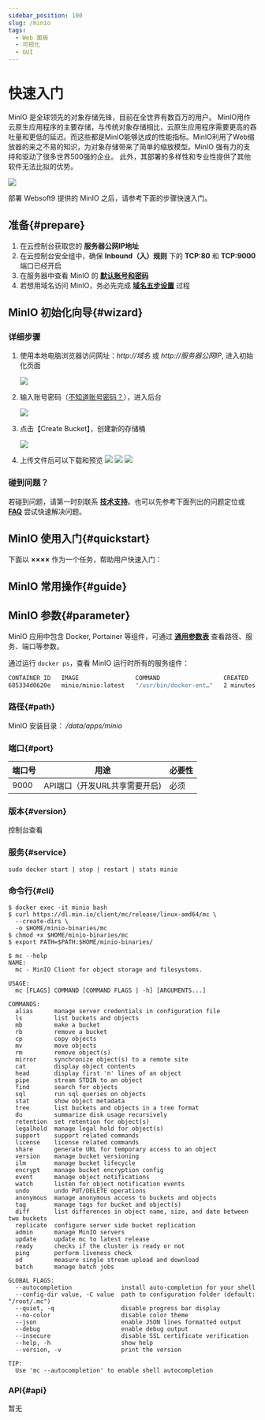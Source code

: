 ```yaml
---
sidebar_position: 100
slug: /minio
tags:
  - Web 面板
  - 可视化
  - GUI
---
```


# 快速入门

MinIO 是全球领先的对象存储先锋，目前在全世界有数百万的用户。 MinIO用作云原生应用程序的主要存储，与传统对象存储相比，云原生应用程序需要更高的吞吐量和更低的延迟。而这些都是MinIO能够达成的性能指标。MinIO利用了Web缩放器的来之不易的知识，为对象存储带来了简单的缩放模型。MinIO 强有力的支持和驱动了很多世界500强的企业。 此外，其部署的多样性和专业性提供了其他软件无法比拟的优势。

![](https://libs.websoft9.com/Websoft9/DocsPicture/en/minio/minio-introduct-websoft9.png)

部署 Websoft9 提供的 MinIO 之后，请参考下面的步骤快速入门。

## 准备{#prepare}

1. 在云控制台获取您的 **服务器公网IP地址** 
2. 在云控制台安全组中，确保 **Inbound（入）规则** 下的 **TCP:80** 和 **TCP:9000** 端口已经开启
3. 在服务器中查看 MinIO 的 **[默认账号和密码](./user/credentials)**  
4. 若想用域名访问 MinIO，务必先完成 **[域名五步设置](./administrator/domain_step)** 过程

## MinIO 初始化向导{#wizard}

### 详细步骤

1. 使用本地电脑浏览器访问网址：*http://域名* 或 *http://服务器公网IP*, 进入初始化页面

   ![](https://libs.websoft9.com/Websoft9/DocsPicture/en/minio/minio-login-websoft9.png)

2. 输入账号密码（[不知道账号密码？](./user/credentials)），进入后台

   ![](https://libs.websoft9.com/Websoft9/DocsPicture/en/minio/minio-main-websoft9.png)

3. 点击【Create Bucket】，创建新的存储桶

   ![](https://libs.websoft9.com/Websoft9/DocsPicture/en/minio/minio-bucket-websoft9.png)

4. 上传文件后可以下载和预览
   ![](https://libs.websoft9.com/Websoft9/DocsPicture/en/minio/minio-upload-websoft9.png)
   ![](https://libs.websoft9.com/Websoft9/DocsPicture/en/minio/minio-preview-websoft9.png)
   ![](https://libs.websoft9.com/Websoft9/DocsPicture/en/minio/minio-show-websoft9.png)

### 碰到问题？

若碰到问题，请第一时刻联系 **[技术支持](./helpdesk)**。也可以先参考下面列出的问题定位或  **[FAQ](./faq#setup)** 尝试快速解决问题。


## MinIO 使用入门{#quickstart}

下面以 **××××** 作为一个任务，帮助用户快速入门：

## MinIO 常用操作{#guide}


## MinIO 参数{#parameter}

MinIO 应用中包含 Docker, Portainer 等组件，可通过 **[通用参数表](./administrator/parameter)** 查看路径、服务、端口等参数。 

通过运行 `docker ps`，查看 MinIO 运行时所有的服务组件：   

```bash
CONTAINER ID   IMAGE                COMMAND                  CREATED         STATUS         PORTS                                                                                  NAMES
685334d0620e   minio/minio:latest   "/usr/bin/docker-ent…"   2 minutes ago   Up 2 minutes   0.0.0.0:9000->9000/tcp, :::9000->9000/tcp, 0.0.0.0:9002->9001/tcp, :::9002->9001/tcp   minio
```

### 路径{#path}

MinIO 安装目录： */data/apps/minio*    

### 端口{#port}

| 端口号 | 用途                                          | 必要性 |
| ------ | --------------------------------------------- | ------ |
| 9000   | API端口（开发URL共享需要开启)  | 必须   |

### 版本{#version}

控制台查看

### 服务{#service}

```shell
sudo docker start | stop | restart | stats minio
```

### 命令行{#cli}

```
$ docker exec -it minio bash
$ curl https://dl.min.io/client/mc/release/linux-amd64/mc \
  --create-dirs \
  -o $HOME/minio-binaries/mc
$ chmod +x $HOME/minio-binaries/mc
$ export PATH=$PATH:$HOME/minio-binaries/

$ mc --help
NAME:                                                                              
  mc - MinIO Client for object storage and filesystems.                            
                                                                                   
USAGE:                                                                             
  mc [FLAGS] COMMAND [COMMAND FLAGS | -h] [ARGUMENTS...]                           
                                                                                   
COMMANDS:                                                                          
  alias      manage server credentials in configuration file                       
  ls         list buckets and objects                                              
  mb         make a bucket                                                         
  rb         remove a bucket                                                       
  cp         copy objects                                                          
  mv         move objects                                                          
  rm         remove object(s)                                                      
  mirror     synchronize object(s) to a remote site                                
  cat        display object contents                                               
  head       display first 'n' lines of an object                                  
  pipe       stream STDIN to an object                                             
  find       search for objects                                                    
  sql        run sql queries on objects                                            
  stat       show object metadata                                                  
  tree       list buckets and objects in a tree format                             
  du         summarize disk usage recursively                                      
  retention  set retention for object(s)                                           
  legalhold  manage legal hold for object(s)                                       
  support    support related commands                                              
  license    license related commands                                              
  share      generate URL for temporary access to an object                        
  version    manage bucket versioning                                              
  ilm        manage bucket lifecycle                                               
  encrypt    manage bucket encryption config                                       
  event      manage object notifications                                           
  watch      listen for object notification events                                 
  undo       undo PUT/DELETE operations                                            
  anonymous  manage anonymous access to buckets and objects                        
  tag        manage tags for bucket and object(s)                                  
  diff       list differences in object name, size, and date between two buckets   
  replicate  configure server side bucket replication                              
  admin      manage MinIO servers                                                  
  update     update mc to latest release                                           
  ready      checks if the cluster is ready or not                                 
  ping       perform liveness check                                                
  od         measure single stream upload and download                             
  batch      manage batch jobs                                                     
                                                                                   
GLOBAL FLAGS:                                                                      
  --autocompletion              install auto-completion for your shell             
  --config-dir value, -C value  path to configuration folder (default: "/root/.mc")
  --quiet, -q                   disable progress bar display                       
  --no-color                    disable color theme                                
  --json                        enable JSON lines formatted output                 
  --debug                       enable debug output                                
  --insecure                    disable SSL certificate verification               
  --help, -h                    show help                                          
  --version, -v                 print the version                                  
                                                                                   
TIP:                                                                               
  Use 'mc --autocompletion' to enable shell autocompletion     
```

### API{#api}

暂无
